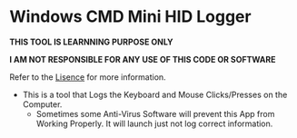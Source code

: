 # Windows CMD Mini HID Logger
**THIS TOOL IS LEARNNING PURPOSE ONLY**

**I AM NOT RESPONSIBLE FOR ANY USE OF THIS CODE OR SOFTWARE** 

Refer to the [Lisence](https://github.com/nhalstead/WinCMD-MiniHID/blob/master/LICENSE) for more information.

- This is a tool that Logs the Keyboard and Mouse Clicks/Presses on the Computer.
  - Sometimes some Anti-Virus Software will prevent this App from Working Properly. It will launch just not log correct information.
